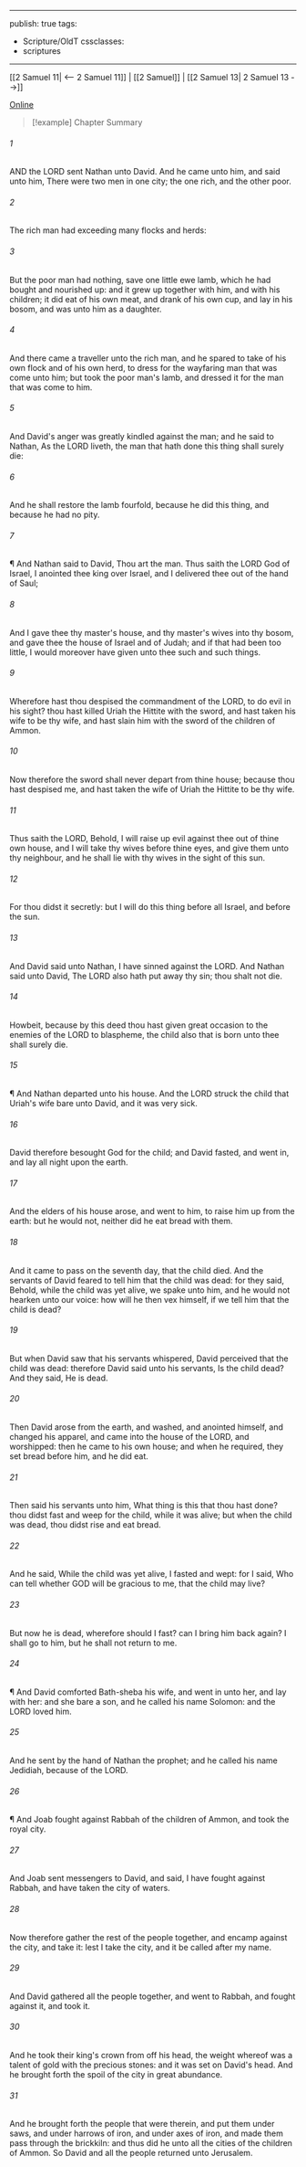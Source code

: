 

---
publish: true
tags:
  - Scripture/OldT
cssclasses:
  - scriptures
---
[[2 Samuel 11| <-- 2 Samuel 11]] | [[2 Samuel]] | [[2 Samuel 13| 2 Samuel 13 -->]]

[Online](https://churchofjesuschrist.org/study/scriptures/ot/2-sam/12?lang=eng)

>[!example] Chapter Summary
>
###### 1
AND the LORD sent Nathan unto David.  And he came unto him, and said unto him, There were two men in one city; the one rich, and the other poor.
###### 2
The rich man had exceeding many flocks and herds:
###### 3
But the poor man had nothing, save one little ewe lamb, which he had bought and nourished up: and it grew up together with him, and with his children; it did eat of his own meat, and drank of his own cup, and lay in his bosom, and was unto him as a daughter.
###### 4
And there came a traveller unto the rich man, and he spared to take of his own flock and of his own herd, to dress for the wayfaring man that was come unto him; but took the poor man's lamb, and dressed it for the man that was come to him.
###### 5
And David's anger was greatly kindled against the man; and he said to Nathan, As the LORD liveth, the man that hath done this thing shall surely die:
###### 6
And he shall restore the lamb fourfold, because he did this thing, and because he had no pity.
###### 7
¶ And Nathan said to David, Thou art the man.  Thus saith the LORD God of Israel, I anointed thee king over Israel, and I delivered thee out of the hand of Saul;
###### 8
And I gave thee thy master's house, and thy master's wives into thy bosom, and gave thee the house of Israel and of Judah; and if that had been too little, I would moreover have given unto thee such and such things.
###### 9
Wherefore hast thou despised the commandment of the LORD, to do evil in his sight?  thou hast killed Uriah the Hittite with the sword, and hast taken his wife to be thy wife, and hast slain him with the sword of the children of Ammon.
###### 10
Now therefore the sword shall never depart from thine house; because thou hast despised me, and hast taken the wife of Uriah the Hittite to be thy wife.
###### 11
Thus saith the LORD, Behold, I will raise up evil against thee out of thine own house, and I will take thy wives before thine eyes, and give them unto thy neighbour, and he shall lie with thy wives in the sight of this sun.
###### 12
For thou didst it secretly: but I will do this thing before all Israel, and before the sun.
###### 13
And David said unto Nathan, I have sinned against the LORD.  And Nathan said unto David, The LORD also hath put away thy sin; thou shalt not die.
###### 14
Howbeit, because by this deed thou hast given great occasion to the enemies of the LORD to blaspheme, the child also that is born unto thee shall surely die.
###### 15
¶ And Nathan departed unto his house.  And the LORD struck the child that Uriah's wife bare unto David, and it was very sick.
###### 16
David therefore besought God for the child; and David fasted, and went in, and lay all night upon the earth.
###### 17
And the elders of his house arose, and went to him, to raise him up from the earth: but he would not, neither did he eat bread with them.
###### 18
And it came to pass on the seventh day, that the child died.  And the servants of David feared to tell him that the child was dead: for they said, Behold, while the child was yet alive, we spake unto him, and he would not hearken unto our voice: how will he then vex himself, if we tell him that the child is dead?
###### 19
But when David saw that his servants whispered, David perceived that the child was dead: therefore David said unto his servants, Is the child dead?  And they said, He is dead.
###### 20
Then David arose from the earth, and washed, and anointed himself, and changed his apparel, and came into the house of the LORD, and worshipped: then he came to his own house; and when he required, they set bread before him, and he did eat.
###### 21
Then said his servants unto him, What thing is this that thou hast done?  thou didst fast and weep for the child, while it was alive; but when the child was dead, thou didst rise and eat bread.
###### 22
And he said, While the child was yet alive, I fasted and wept: for I said, Who can tell whether GOD will be gracious to me, that the child may live?
###### 23
But now he is dead, wherefore should I fast?  can I bring him back again?  I shall go to him, but he shall not return to me.
###### 24
¶ And David comforted Bath-sheba his wife, and went in unto her, and lay with her: and she bare a son, and he called his name Solomon: and the LORD loved him.
###### 25
And he sent by the hand of Nathan the prophet; and he called his name Jedidiah, because of the LORD.
###### 26
¶ And Joab fought against Rabbah of the children of Ammon, and took the royal city.
###### 27
And Joab sent messengers to David, and said, I have fought against Rabbah, and have taken the city of waters.
###### 28
Now therefore gather the rest of the people together, and encamp against the city, and take it: lest I take the city, and it be called after my name.
###### 29
And David gathered all the people together, and went to Rabbah, and fought against it, and took it.
###### 30
And he took their king's crown from off his head, the weight whereof was a talent of gold with the precious stones: and it was set on David's head.  And he brought forth the spoil of the city in great abundance.
###### 31
And he brought forth the people that were therein, and put them under saws, and under harrows of iron, and under axes of iron, and made them pass through the brickkiln: and thus did he unto all the cities of the children of Ammon.  So David and all the people returned unto Jerusalem.



